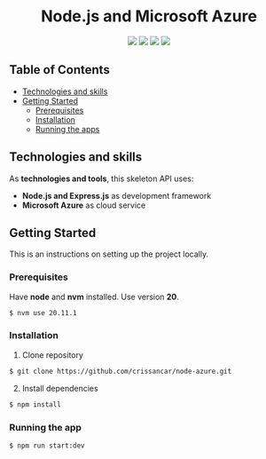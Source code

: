 <div align="center">
  <h1>Node.js and Microsoft Azure</h1>

  <p>
    <img src="https://img.shields.io/badge/node.js-6DA55F?style=for-the-badge&logo=node.js&logoColor=white">
    <img src="https://img.shields.io/badge/Express.js-404D59?style=for-the-badge">
    <img src="https://img.shields.io/badge/typescript-%23007ACC.svg?style=for-the-badge&logo=typescript&logoColor=white">
    <img src="https://img.shields.io/badge/npm-CB3837?style=for-the-badge&logo=npm&logoColor=white">
  </p>
</div>

<!-- TABLE OF CONTENTS -->
## Table of Contents

* [Technologies and skills](#technologies-and-skills)
* [Getting Started](#getting-started)
    * [Prerequisites](#prerequisites)
    * [Installation](#installation)
    * [Running the apps](#running-the-apps)

<!-- Technologies -->
## Technologies and skills
As **technologies and tools**, this skeleton API uses:
- **Node.js and Express.js** as development framework
- **Microsoft Azure** as cloud service

<!-- GETTING STARTED -->
## Getting Started

This is an instructions on setting up the project locally.

### Prerequisites
Have **node** and **nvm** installed. Use version **20**.
```bash
$ nvm use 20.11.1
```

### Installation

1. Clone repository
```bash
$ git clone https://github.com/crissancar/node-azure.git
```
2. Install dependencies
```bash
$ npm install
```

### Running the app
```bash
$ npm run start:dev
```